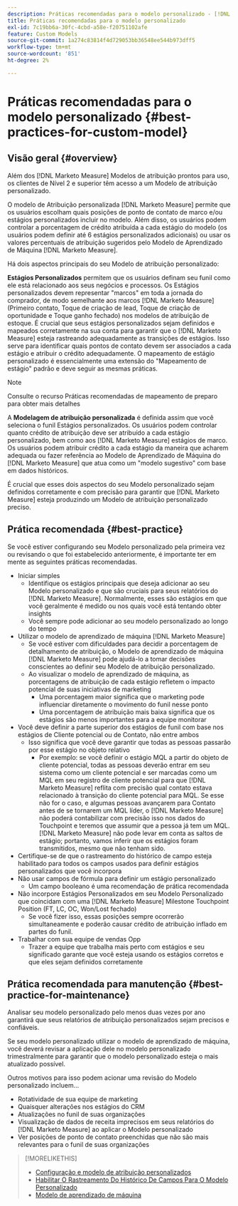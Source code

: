 ```yaml
---
description: Práticas recomendadas para o modelo personalizado - [!DNL Marketo Measure]
title: Práticas recomendadas para o modelo personalizado
exl-id: 7c19bb6a-30fc-4cbd-a58e-f20751102afe
feature: Custom Models
source-git-commit: 1a274c83814f4d729053bb36548ee544b973dff5
workflow-type: tm+mt
source-wordcount: '851'
ht-degree: 2%

---
```


# Práticas recomendadas para o modelo personalizado {#best-practices-for-custom-model}

## Visão geral {#overview}

Além dos [!DNL Marketo Measure] Modelos de atribuição prontos para uso, os clientes de Nível 2 e superior têm acesso a um Modelo de atribuição personalizado.

O modelo de Atribuição personalizada [!DNL Marketo Measure] permite que os usuários escolham quais posições de ponto de contato de marco e/ou estágios personalizados incluir no modelo. Além disso, os usuários podem controlar a porcentagem de crédito atribuída a cada estágio do modelo (os usuários podem definir até 6 estágios personalizados adicionais) ou usar os valores percentuais de atribuição sugeridos pelo Modelo de Aprendizado de Máquina [!DNL Marketo Measure].

Há dois aspectos principais do seu Modelo de atribuição personalizado:

**Estágios Personalizados** permitem que os usuários definam seu funil como ele está relacionado aos seus negócios e processos. Os Estágios personalizados devem representar &quot;marcos&quot; em toda a jornada do comprador, de modo semelhante aos marcos [!DNL Marketo Measure] (Primeiro contato, Toque de criação de lead, Toque de criação de oportunidade e Toque ganho fechado) nos modelos de atribuição de estoque. É crucial que seus estágios personalizados sejam definidos e mapeados corretamente na sua conta para garantir que o [!DNL Marketo Measure] esteja rastreando adequadamente as transições de estágios. Isso serve para identificar quais pontos de contato devem ser associados a cada estágio e atribuir o crédito adequadamente. O mapeamento de estágio personalizado é essencialmente uma extensão do &quot;Mapeamento de estágio&quot; padrão e deve seguir as mesmas práticas.

>[!NOTE]
>
>Consulte o recurso Práticas recomendadas de mapeamento de preparo para obter mais detalhes

A **Modelagem de atribuição personalizada** é definida assim que você seleciona o funil Estágios personalizados. Os usuários podem controlar quanto crédito de atribuição deve ser atribuído a cada estágio personalizado, bem como aos [!DNL Marketo Measure] estágios de marco. Os usuários podem atribuir crédito a cada estágio da maneira que acharem adequada ou fazer referência ao Modelo de Aprendizado de Máquina do [!DNL Marketo Measure] que atua como um &quot;modelo sugestivo&quot; com base em dados históricos.

É crucial que esses dois aspectos do seu Modelo personalizado sejam definidos corretamente e com precisão para garantir que [!DNL Marketo Measure] esteja produzindo um Modelo de atribuição personalizado preciso.

## Prática recomendada {#best-practice}

Se você estiver configurando seu Modelo personalizado pela primeira vez ou revisando o que foi estabelecido anteriormente, é importante ter em mente as seguintes práticas recomendadas.

* Iniciar simples
   * Identifique os estágios principais que deseja adicionar ao seu Modelo personalizado e que são cruciais para seus relatórios do [!DNL Marketo Measure]. Normalmente, esses são estágios em que você geralmente é medido ou nos quais você está tentando obter insights
   * Você sempre pode adicionar ao seu modelo personalizado ao longo do tempo
* Utilizar o modelo de aprendizado de máquina [!DNL Marketo Measure]
   * Se você estiver com dificuldades para decidir a porcentagem de detalhamento de atribuição, o Modelo de aprendizado de máquina [!DNL Marketo Measure] pode ajudá-lo a tomar decisões conscientes ao definir seu Modelo de atribuição personalizado.
   * Ao visualizar o modelo de aprendizado de máquina, as porcentagens de atribuição de cada estágio refletem o impacto potencial de suas iniciativas de marketing
      * Uma porcentagem maior significa que o marketing pode influenciar diretamente o movimento do funil nesse ponto
      * Uma porcentagem de atribuição mais baixa significa que os estágios são menos importantes para a equipe monitorar
* Você deve definir a parte superior dos estágios de funil com base nos estágios de Cliente potencial ou de Contato, não entre ambos
   * Isso significa que você deve garantir que todas as pessoas passarão por esse estágio no objeto relativo
      * Por exemplo: se você definir o estágio MQL a partir do objeto de cliente potencial, todas as pessoas deverão entrar em seu sistema como um cliente potencial e ser marcadas como um MQL em seu registro de cliente potencial para que [!DNL Marketo Measure] reflita com precisão qual contato estava relacionado à transição do cliente potencial para MQL. Se esse não for o caso, e algumas pessoas avançarem para Contato antes de se tornarem um MQL líder, o [!DNL Marketo Measure] não poderá contabilizar com precisão isso nos dados do Touchpoint e teremos que assumir que a pessoa já tem um MQL. [!DNL Marketo Measure] não pode levar em conta as saltos de estágio; portanto, vamos inferir que os estágios foram transmitidos, mesmo que não tenham sido.
* Certifique-se de que o rastreamento do histórico de campo esteja habilitado para todos os campos usados para definir estágios personalizados que você incorpora
* Não usar campos de fórmula para definir um estágio personalizado
   * Um campo booleano é uma recomendação de prática recomendada
* Não incorpore Estágios Personalizados em seu Modelo Personalizado que coincidam com uma [!DNL Marketo Measure] Milestone Touchpoint Position (FT, LC, OC, Won/Lost fechado)
   * Se você fizer isso, essas posições sempre ocorrerão simultaneamente e poderão causar crédito de atribuição inflado em partes do funil.
* Trabalhar com sua equipe de vendas Opp
   * Trazer a equipe que trabalha mais perto com estágios e seu significado garante que você esteja usando os estágios corretos e que eles sejam definidos corretamente

## Prática recomendada para manutenção {#best-practice-for-maintenance}

Analisar seu modelo personalizado pelo menos duas vezes por ano garantirá que seus relatórios de atribuição personalizados sejam precisos e confiáveis.

Se seu modelo personalizado utilizar o modelo de aprendizado de máquina, você deverá revisar a aplicação dele no modelo personalizado trimestralmente para garantir que o modelo personalizado esteja o mais atualizado possível.

Outros motivos para isso podem acionar uma revisão do Modelo personalizado incluem...

* Rotatividade de sua equipe de marketing
* Quaisquer alterações nos estágios do CRM
* Atualizações no funil de suas organizações
* Visualização de dados de receita imprecisos em seus relatórios do [!DNL Marketo Measure] ao aplicar o Modelo personalizado
* Ver posições de ponto de contato preenchidas que não são mais relevantes para o funil de suas organizações

>[!MORELIKETHIS]
>
>* [Configuração e modelo de atribuição personalizados](/help/advanced-marketo-measure-features/custom-attribution-models/custom-attribution-model-and-setup.md)
>* [Habilitar O Rastreamento Do Histórico De Campos Para O Modelo Personalizado](/help/advanced-marketo-measure-features/custom-attribution-models/custom-model-setup-enable-field-history-tracking.md)
>* [Modelo de aprendizado de máquina](/help/advanced-marketo-measure-features/custom-attribution-models/machine-learning-model-faq.md)
